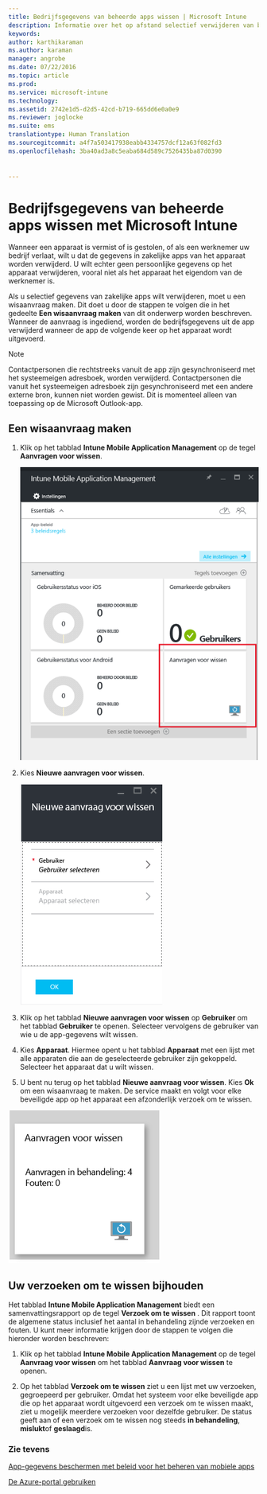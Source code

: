 ```yaml
---
title: Bedrijfsgegevens van beheerde apps wissen | Microsoft Intune
description: Informatie over het op afstand selectief verwijderen van bedrijfsgegevens.
keywords: 
author: karthikaraman
ms.author: karaman
manager: angrobe
ms.date: 07/22/2016
ms.topic: article
ms.prod: 
ms.service: microsoft-intune
ms.technology: 
ms.assetid: 2742e1d5-d2d5-42cd-b719-665dd6e0a0e9
ms.reviewer: joglocke
ms.suite: ems
translationtype: Human Translation
ms.sourcegitcommit: a4f7a503417938eabb4334757dcf12a63f082fd3
ms.openlocfilehash: 3ba40ad3a8c5eaba684d589c7526435ba87d0390


---
```


# Bedrijfsgegevens van beheerde apps wissen met Microsoft Intune
Wanneer een apparaat is vermist of is gestolen, of als een werknemer uw bedrijf verlaat, wilt u dat de gegevens in zakelijke apps van het apparaat worden verwijderd. U wilt echter geen persoonlijke gegevens op het apparaat verwijderen, vooral niet als het apparaat het eigendom van de werknemer is.

Als u selectief gegevens van zakelijke apps wilt verwijderen, moet u een wisaanvraag maken. Dit doet u door de stappen te volgen die in het gedeelte **Een wisaanvraag maken** van dit onderwerp worden beschreven.  Wanneer de aanvraag is ingediend, worden de bedrijfsgegevens uit de app verwijderd wanneer de app de volgende keer op het apparaat wordt uitgevoerd.
>[!NOTE]
> Contactpersonen die rechtstreeks vanuit de app zijn gesynchroniseerd met het systeemeigen adresboek, worden verwijderd. Contactpersonen die vanuit het systeemeigen adresboek zijn gesynchroniseerd met een andere externe bron, kunnen niet worden gewist. Dit is momenteel alleen van toepassing op de Microsoft Outlook-app.



## Een wisaanvraag maken

1.  Klik op het tabblad **Intune Mobile Application Management** op de tegel **Aanvragen voor wissen**.

    ![Schermafbeelding van het tabblad Mobile Application Management van Intune met de tegel met een samenvatting](../media/AppManagement/AzurePortal_MAM_WipeRequests.png)

2.  Kies **Nieuwe aanvragen voor wissen**.

    ![Schermafbeelding van tabblad met een nieuwe wisaanvraag](../media/AppManagement/AzurePortal_MAM_NewWipeRequest.png)

3.  Klik op het tabblad **Nieuwe aanvragen voor wissen** op **Gebruiker** om het tabblad **Gebruiker** te openen. Selecteer vervolgens de gebruiker van wie u de app-gegevens wilt wissen.

4.  Kies **Apparaat**.  Hiermee opent u het tabblad **Apparaat** met een lijst met alle apparaten die aan de geselecteerde gebruiker zijn gekoppeld.  Selecteer het apparaat dat u wilt wissen.

5.  U bent nu terug op het tabblad **Nieuwe aanvraag voor wissen**. Kies **Ok** om een wisaanvraag te maken. De service maakt en volgt voor elke beveiligde app op het apparaat een afzonderlijk verzoek om te wissen.


![Schermafdruk van de tegel Aanvragen voor wissen ](../media/AppManagement/AzurePortal_MAM_WipeRequestsSummary.png)

## Uw verzoeken om te wissen bijhouden
Het tabblad **Intune Mobile Application Management** biedt een samenvattingsrapport op de tegel **Verzoek om te wissen** .  Dit rapport toont de algemene status inclusief het aantal in behandeling zijnde verzoeken en fouten. U kunt meer informatie krijgen door de stappen te volgen die hieronder worden beschreven:

1.  Klik op het tabblad **Intune Mobile Application Management** op de tegel **Aanvraag voor wissen** om het tabblad **Aanvraag voor wissen** te openen.

2.  Op het tabblad **Verzoek om te wissen** ziet u een lijst met uw verzoeken, gegroepeerd per gebruiker.  Omdat het systeem voor elke beveiligde app die op het apparaat wordt uitgevoerd een verzoek om te wissen maakt, ziet u mogelijk meerdere verzoeken voor dezelfde gebruiker.  De status geeft aan of een verzoek om te wissen nog steeds **in behandeling**, **mislukt**of **geslaagd**is.

### Zie tevens
[App-gegevens beschermen met beleid voor het beheren van mobiele apps ](protect-app-data-using-mobile-app-management-policies-with-microsoft-intune.md)

[De Azure-portal gebruiken](azure-portal-for-microsoft-intune-mam-policies.md)



<!--HONumber=Oct16_HO4-->


